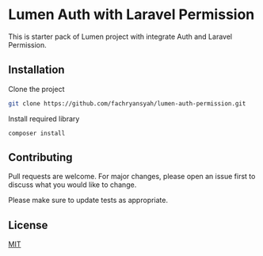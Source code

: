 # Lumen Auth with Laravel Permission 

This is starter pack of Lumen project with integrate Auth and Laravel Permission.

## Installation

Clone the project

```bash
git clone https://github.com/fachryansyah/lumen-auth-permission.git
```

Install required library

```
composer install
```


## Contributing
Pull requests are welcome. For major changes, please open an issue first to discuss what you would like to change.

Please make sure to update tests as appropriate.

## License
[MIT](https://choosealicense.com/licenses/mit/)